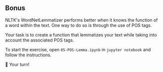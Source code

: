 ## Bonus

NLTK's WordNetLemmatizer performs better when it knows the function of a word within the text. One way to do so is through the use of POS tags.

Your task is to create a function that lemmatizes your text while taking into account the associated POS tags.

To start the exercise, open `05-POS-Lemma.ipynb` in `jupyter notebook` and follow the instructions.

🚀 Your turn!